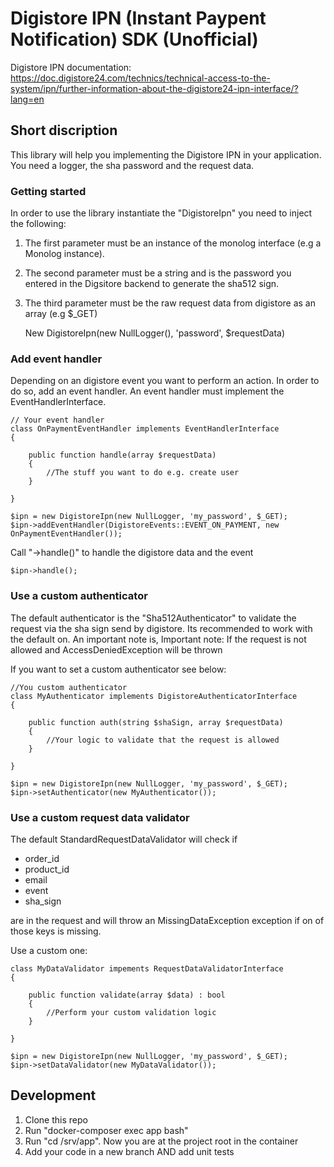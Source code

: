 # Digistore IPN (Instant Paypent Notification) SDK (Unofficial)

Digistore IPN documentation: https://doc.digistore24.com/technics/technical-access-to-the-system/ipn/further-information-about-the-digistore24-ipn-interface/?lang=en

## Short discription
This library will help you implementing the Digistore IPN in your application. You need a logger, the sha password and the request data.

### Getting started
In order to use the library instantiate the "DigistoreIpn" you need to inject the following:
1. The first parameter must be an instance of the monolog interface (e.g a Monolog instance).
2. The second parameter must be a string and is the password you entered in the Digsitore backend to generate the sha512 sign.
3. The third parameter must be the raw request data from digistore as an array (e.g $_GET)

    New DigistoreIpn(new NullLogger(), 'password', $requestData)

### Add event handler
Depending on an digistore event you want to perform an action. In order to do so, add an event handler. An event handler must implement the EventHandlerInterface.

    // Your event handler
    class OnPaymentEventHandler implements EventHandlerInterface
    {

        public function handle(array $requestData)
        {
            //The stuff you want to do e.g. create user
        }

    }

    $ipn = new DigistoreIpn(new NullLogger, 'my_password', $_GET);
    $ipn->addEventHandler(DigistoreEvents::EVENT_ON_PAYMENT, new OnPaymentEventHandler());

Call "->handle()" to handle the digistore data and the event

    $ipn->handle();


### Use a custom authenticator
The default authenticator is the "Sha512Authenticator" to validate the request via the sha sign send by digistore. Its recommended to work with the default on. An important note is,
Important note: If the request is not allowed and AccessDeniedException will be thrown




If you want to set a custom authenticator see below:

    //You custom authenticator
    class MyAuthenticator implements DigistoreAuthenticatorInterface
    {

        public function auth(string $shaSign, array $requestData)
        {
            //Your logic to validate that the request is allowed
        }

    }

    $ipn = new DigistoreIpn(new NullLogger, 'my_password', $_GET);
    $ipn->setAuthenticator(new MyAuthenticator());

### Use a custom request data validator
The default StandardRequestDataValidator will check if

* order_id
* product_id
* email
* event
* sha_sign

are in the request and will throw an MissingDataException exception if on of those keys is missing.

Use a custom one:

    class MyDataValidator impements RequestDataValidatorInterface
    {

        public function validate(array $data) : bool
        {
            //Perform your custom validation logic
        }

    }

    $ipn = new DigistoreIpn(new NullLogger, 'my_password', $_GET);
    $ipn->setDataValidator(new MyDataValidator());


## Development
1. Clone this repo
2. Run "docker-composer exec app bash"
3. Run "cd /srv/app". Now you are at the project root in the container
4. Add your code in a new branch AND add unit tests